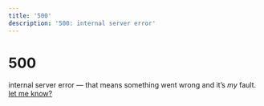 ```yaml
---
title: '500'
description: '500: internal server error'
---
```


# 500

internal server error — that means something went wrong and it’s *my* fault.
[let me know?](/contact)